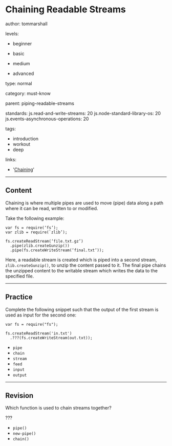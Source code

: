 # Chaining Readable Streams
author: tommarshall

levels:

  - beginner

  - basic

  - medium

  - advanced

type: normal

category: must-know

parent: piping-readable-streams

standards:
  js.read-and-write-streams: 20
  js.node-standard-library-os: 20
  js.events-asynchronous-operations: 20

tags:
  - introduction
  - workout
  - deep

links:

  - '[Chaining](http://www.naeemrana.com/node-js/node-js-streams-pipe-and-chaining/)'

---
## Content

Chaining is where multiple pipes are used to move (pipe) data along a path where it can be read, written to or modified.

Take the following example:
```
var fs = require(‘fs’);
var zlib = require(`zlib’);

fs.createReadStream(‘file.txt.gz’)
  .pipe(zlib.createGunzip())
  .pipe(fs.createWriteStream(‘final.txt’));
```

Here, a readable stream is created which is piped into a second stream, `zlib.createGunzip()`, to unzip the content passed to it. The final pipe chains the unzipped content to the writable stream which writes the data to the specified file.

---
## Practice

Complete the following snippet such that the output of the first stream is used as input for the second one:

```
var fs = require("fs");

fs.createReadStream('in.txt')
  .???(fs.createWriteStream(out.txt));

```

* `pipe`
* `chain`
* `stream`
* `feed`
* `input`
* `output`

---
## Revision

Which function is used to chain streams together?

???

* `pipe()`
* `new-pipe()`
* `chain()`
